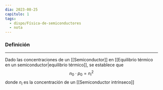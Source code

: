 ```yaml
---
dia: 2023-08-25
capitulo: 1
tags:
  - dispo/Física-de-semiconductores
  - nota
---
```

### Definición
---
Dado las concentraciones de un [[Semiconductor]] en [[Equilibrio térmico en un semiconductor|equilibrio térmico]], se establece que $$ n_0 \cdot p_0 = n_i^2 $$ donde $n_i$ es la concentración de un [[Semiconductor intrínseco]]